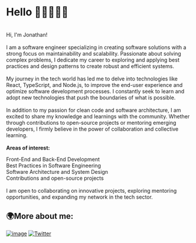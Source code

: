 # Hello 👋🏽👨🏽‍💻
</br>
Hi, I'm Jonathan!
</br></br>
I am a software engineer specializing in creating software solutions with a strong focus on maintainability and scalability. Passionate about solving complex problems, I dedicate my career to exploring and applying best practices and design patterns to create robust and efficient systems.
</br></br>
My journey in the tech world has led me to delve into technologies like React, TypeScript, and Node.js, to improve the end-user experience and optimize software development processes. I constantly seek to learn and adopt new technologies that push the boundaries of what is possible.
</br></br>
In addition to my passion for clean code and software architecture, I am excited to share my knowledge and learnings with the community. Whether through contributions to open-source projects or mentoring emerging developers, I firmly believe in the power of collaboration and collective learning.
</br></br>
<b>Areas of interest:</b>

Front-End and Back-End Development</br>
Best Practices in Software Engineering</br>
Software Architecture and System Design</br>
Contributions and open-source projects</br>
</br>
I am open to collaborating on innovative projects, exploring mentoring opportunities, and expanding my network in the tech sector.

## 🌍More about me:


<a href="https://www.linkedin.com/in/jonathanpulido/">![image](https://img.shields.io/badge/LinkedIn-0077B5?style=for-the-badge&logo=linkedin&logoColor=white)</a>
<a href="https://twitter.com/jonathanpulmel">[![Twitter](https://img.shields.io/twitter/url/https/twitter.com/jonathanpulmel.svg?style=social&label=Follow%20%40jonathanpulmel)](https://twitter.com/jonathanpulmel)</a>
